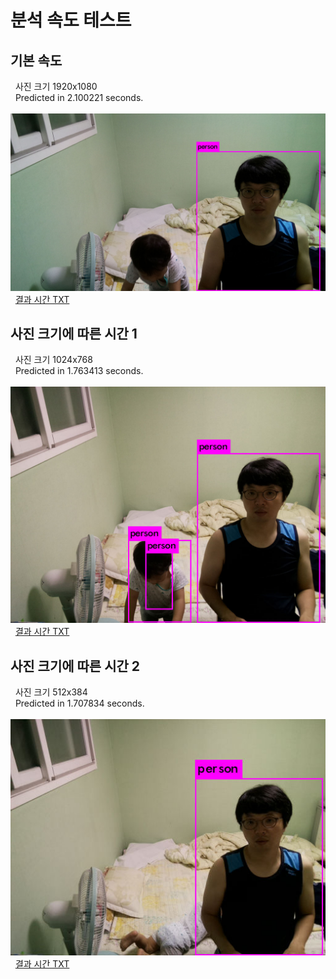 # 분석 속도 테스트

## 기본 속도
  &nbsp; 사진 크기 1920x1080 <br>
  &nbsp; Predicted in 2.100221 seconds.<br>
  &nbsp; <img width="600" src="base_run(1920-1080).jpg"></img><br>
  &nbsp; [결과 시간 TXT](base_run(1920-1080).txt)<br>
  
## 사진 크기에 따른 시간 1
  &nbsp; 사진 크기 1024x768 <br>
  &nbsp; Predicted in 1.763413 seconds.<br>
  &nbsp; <img width="600" src="size_run(1024-768).jpg"></img><br>
  &nbsp; [결과 시간 TXT](size_run(1024-768).txt)<br>

## 사진 크기에 따른 시간 2
  &nbsp; 사진 크기 512x384 <br>
  &nbsp; Predicted in 1.707834 seconds.<br>
  &nbsp; <img width="600" src="size_run(512-384).jpg"></img><br>
  &nbsp; [결과 시간 TXT](./size_run(512-384.txt))<br>
